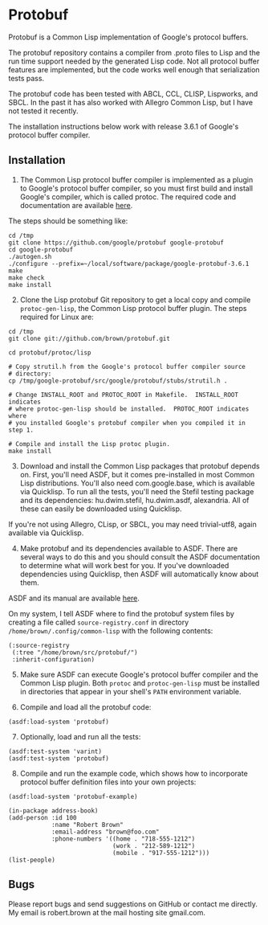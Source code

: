 # Protobuf

Protobuf is a Common Lisp implementation of Google's protocol buffers.

The protobuf repository contains a compiler from .proto files to Lisp and the
run time support needed by the generated Lisp code.  Not all protocol buffer
features are implemented, but the code works well enough that serialization
tests pass.

The protobuf code has been tested with ABCL, CCL, CLISP, Lispworks, and SBCL.
In the past it has also worked with Allegro Common Lisp, but I have not tested
it recently.

The installation instructions below work with release 3.6.1 of Google's
protocol buffer compiler.

## Installation

1. The Common Lisp protocol buffer compiler is implemented as a plugin to
Google's protocol buffer compiler, so you must first build and install Google's
compiler, which is called protoc.  The required code and documentation are
available [here](https://github.com/google/protobuf).

The steps should be something like:

```
cd /tmp
git clone https://github.com/google/protobuf google-protobuf
cd google-protobuf
./autogen.sh
./configure --prefix=~/local/software/package/google-protobuf-3.6.1
make
make check
make install
```

2. Clone the Lisp protobuf Git repository to get a local copy and compile
`protoc-gen-lisp`, the Common Lisp protocol buffer plugin.  The steps required
for Linux are:

```
cd /tmp
git clone git://github.com/brown/protobuf.git

cd protobuf/protoc/lisp

# Copy strutil.h from the Google's protocol buffer compiler source
# directory:
cp /tmp/google-protobuf/src/google/protobuf/stubs/strutil.h .

# Change INSTALL_ROOT and PROTOC_ROOT in Makefile.  INSTALL_ROOT indicates
# where protoc-gen-lisp should be installed.  PROTOC_ROOT indicates where
# you installed Google's protobuf compiler when you compiled it in step 1.

# Compile and install the Lisp protoc plugin.
make install
```

3. Download and install the Common Lisp packages that protobuf depends on.
First, you'll need ASDF, but it comes pre-installed in most Common Lisp
distributions.  You'll also need com.google.base, which is available via
Quicklisp.  To run all the tests, you'll need the Stefil testing package and
its dependencies: hu.dwim.stefil, hu.dwim.asdf, alexandria.  All of these can
easily be downloaded using Quicklisp.

If you're not using Allegro, CLisp, or SBCL, you may need trivial-utf8, again
available via Quicklisp.

4. Make protobuf and its dependencies available to ASDF.  There are several
ways to do this and you should consult the ASDF documentation to determine what
will work best for you.  If you've downloaded dependencies using Quicklisp,
then ASDF will automatically know about them.

ASDF and its manual are available [here](http://common-lisp.net/project/asdf).

On my system, I tell ASDF where to find the protobuf system files by creating a
file called `source-registry.conf` in directory `/home/brown/.config/common-lisp`
with the following contents:

```
(:source-registry
 (:tree "/home/brown/src/protobuf/")
 :inherit-configuration)
```

5. Make sure ASDF can execute Google's protocol buffer compiler and the Common
Lisp plugin.  Both `protoc` and `protoc-gen-lisp` must be installed in
directories that appear in your shell's `PATH` environment variable.

6. Compile and load all the protobuf code:

```
(asdf:load-system 'protobuf)
```

7. Optionally, load and run all the tests:

```
(asdf:test-system 'varint)
(asdf:test-system 'protobuf)
```

8. Compile and run the example code, which shows how to incorporate protocol
buffer definition files into your own projects:

```
(asdf:load-system 'protobuf-example)

(in-package address-book)
(add-person :id 100
            :name "Robert Brown"
            :email-address "brown@foo.com"
            :phone-numbers '((home . "718-555-1212")
                             (work . "212-589-1212")
                             (mobile . "917-555-1212")))
(list-people)
```

## Bugs

Please report bugs and send suggestions on GitHub or contact me directly.  My
email is robert.brown at the mail hosting site gmail.com.
